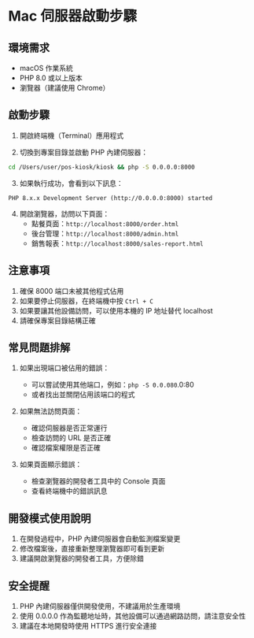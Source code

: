 # Mac 伺服器啟動步驟

## 環境需求
- macOS 作業系統
- PHP 8.0 或以上版本
- 瀏覽器（建議使用 Chrome）

## 啟動步驟

1. 開啟終端機（Terminal）應用程式

2. 切換到專案目錄並啟動 PHP 內建伺服器：
```bash
cd /Users/user/pos-kiosk/kiosk && php -S 0.0.0.0:8000
```

3. 如果執行成功，會看到以下訊息：
```
PHP 8.x.x Development Server (http://0.0.0.0:8000) started
```

4. 開啟瀏覽器，訪問以下頁面：
   - 點餐頁面：`http://localhost:8000/order.html`
   - 後台管理：`http://localhost:8000/admin.html`
   - 銷售報表：`http://localhost:8000/sales-report.html`

## 注意事項

1. 確保 8000 端口未被其他程式佔用
2. 如果要停止伺服器，在終端機中按 `Ctrl + C`
3. 如果要讓其他設備訪問，可以使用本機的 IP 地址替代 localhost
4. 請確保專案目錄結構正確

## 常見問題排解

1. 如果出現端口被佔用的錯誤：
   - 可以嘗試使用其他端口，例如：`php -S 0.0.080`.0:80
   - 或者找出並關閉佔用該端口的程式

2. 如果無法訪問頁面：
   - 確認伺服器是否正常運行
   - 檢查訪問的 URL 是否正確
   - 確認檔案權限是否正確

3. 如果頁面顯示錯誤：
   - 檢查瀏覽器的開發者工具中的 Console 頁面
   - 查看終端機中的錯誤訊息

## 開發模式使用說明

1. 在開發過程中，PHP 內建伺服器會自動監測檔案變更
2. 修改檔案後，直接重新整理瀏覽器即可看到更新
3. 建議開啟瀏覽器的開發者工具，方便除錯

## 安全提醒

1. PHP 內建伺服器僅供開發使用，不建議用於生產環境
2. 使用 0.0.0.0 作為監聽地址時，其他設備可以通過網路訪問，請注意安全性
3. 建議在本地開發時使用 HTTPS 進行安全連接 